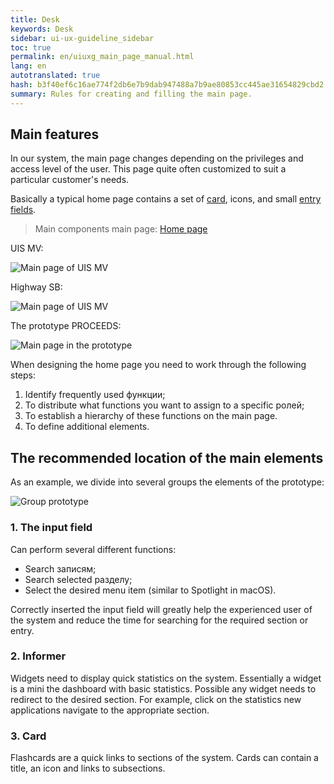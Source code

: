 ```yaml
---
title: Desk
keywords: Desk
sidebar: ui-ux-guideline_sidebar
toc: true
permalink: en/uiuxg_main_page_manual.html
lang: en
autotranslated: true
hash: b3f40ef6c16ae774f2db6e7b9dab947488a7b9ae80853cc445ae31654829cbd2
summary: Rules for creating and filling the main page.
---
```


## Main features

In our system, the main page changes depending on the privileges and access level of the user. This page quite often customized to suit a particular customer's needs.

Basically a typical home page contains a set of [card](uiuxg_cards.EN.md), icons, and small [entry fields](uiuxg_input_fields.EN.md).

> Main components main page: [Home page](uiuxg_main_page.ru)

UIS MV:

![Main page of UIS MV](/images/pages/guides/ui-ux-guideline/uiuxg_main_page_manual/1.png)

Highway SB:

![Main page of UIS MV](/images/pages/guides/ui-ux-guideline/uiuxg_main_page_manual/2.png)

The prototype PROCEEDS:

![Main page in the prototype](/images/pages/guides/ui-ux-guideline/uiuxg_main_page_manual/3.png)

When designing the home page you need to work through the following steps:

1. Identify frequently used функции;
2. To distribute what functions you want to assign to a specific ролей;
3. To establish a hierarchy of these functions on the main page.
4. To define additional elements.

## The recommended location of the main elements

As an example, we divide into several groups the elements of the prototype:

![Group prototype](/images/pages/guides/ui-ux-guideline/uiuxg_main_page_manual/4.png)

### 1. The input field

Can perform several different functions:

* Search записям;
* Search selected разделу;
* Select the desired menu item (similar to Spotlight in macOS).

Correctly inserted the input field will greatly help the experienced user of the system and reduce the time for searching for the required section or entry.

### 2. Informer

Widgets need to display quick statistics on the system. Essentially a widget is a mini the dashboard with basic statistics. Possible any widget needs to redirect to the desired section. For example, click on the statistics new applications navigate to the appropriate section.

### 3. Card

Flashcards are a quick links to sections of the system. Cards can contain a title, an icon and links to subsections.



